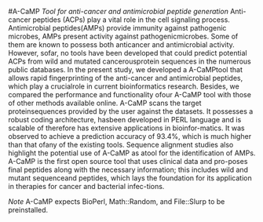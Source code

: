 #A-CaMP
*Tool for  anti-cancer and antimicrobial peptide generation*
Anti-cancer peptides (ACPs) play a vital role in the cell signaling process. Antimicrobial peptides(AMPs) provide immunity against pathogenic microbes, AMPs present activity against pathogenicmicrobes. 
Some of them are known to possess both anticancer and antimicrobial activity. However, sofar, no tools have been developed that could predict potential ACPs from wild and mutated cancerousprotein 
sequences in the numerous public databases. In the present study, we developed a A-CaMPtool that allows rapid fingerprinting of the anti-cancer and antimicrobial peptides, which play a crucialrole 
in current bioinformatics research. Besides, we compared the performance and functionality ofour A-CaMP tool with those of other methods available online. A-CaMP scans the target proteinsequences
provided by the user against the datasets. It possesses a robust coding architecture, hasbeen developed in PERL language and is scalable of therefore has extensive applications in bioinfor-matics.
It was observed to achieve a prediction accuracy of 93.4%, which is much higher than that ofany of the existing tools. Sequence alignment studies also highlight the potential use of A-CaMP as 
atool for the identification of AMPs. A-CaMP is the first open source tool that uses clinical data and pro-poses final peptides along with the necessary information; this includes wild and 
mutant sequenceand peptides, which lays the foundation for its application in therapies for cancer and bacterial infec-tions.

*Note*
A-CaMP expects BioPerl, Math::Random, and File::Slurp to be preinstalled. 

